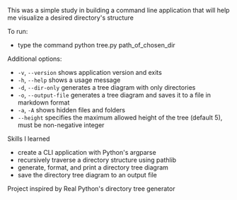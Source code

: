 This was a simple study in building a command line application
that will help me visualize a desired directory's structure

To run:
* type the command python tree.py path_of_chosen_dir

Additional options:
- `-v`, `--version` shows application version and exits
- `-h`, `--help` shows a usage message
- `-d`, `--dir-only` generates a tree diagram with only directories
- `-o`, `--output-file` generates a tree diagram and saves it to a file in markdown format
- `-a`, `-A` shows hidden files and folders
- `--height` specifies the maximum allowed height of the tree (default 5), must be non-negative integer


Skills I learned
* create a CLI application with Python's argparse
* recursively traverse a directory structure using pathlib
* generate, format, and print a directory tree diagram
* save the directory tree diagram to an output file



Project inspired by Real Python's directory tree generator
